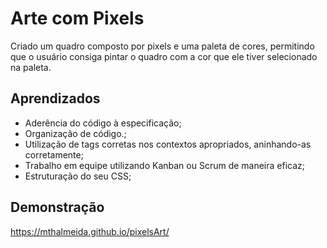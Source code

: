 
# Arte com Pixels

Criado um quadro composto por pixels e uma paleta de cores, permitindo que o usuário consiga pintar o quadro com a cor que ele tiver selecionado na paleta.

## Aprendizados

-  Aderência do código à especificação;
-  Organização de código.;
-  Utilização de tags corretas nos contextos apropriados, aninhando-as corretamente;
-  Trabalho em equipe utilizando Kanban ou Scrum de maneira eficaz;
-  Estruturação do seu CSS;

## Demonstração

https://mthalmeida.github.io/pixelsArt/

